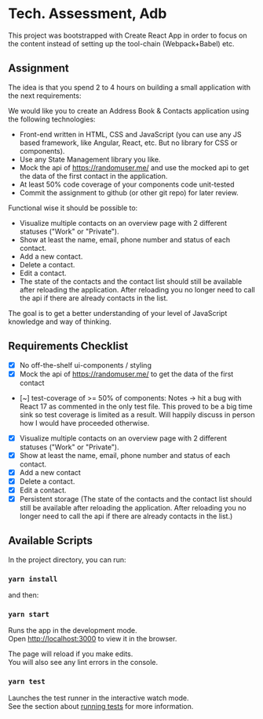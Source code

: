 # Tech. Assessment, Adb

This project was bootstrapped with Create React App in order to focus on the content instead of setting up the tool-chain (Webpack+Babel) etc.

## Assignment

The idea is that you spend 2 to 4 hours on building a small application with the next requirements:

We would like you to create an Address Book & Contacts application using the following technologies:

- Front-end written in HTML, CSS and JavaScript (you can use any JS based framework, like Angular, React, etc. But no library for CSS or components).
- Use any State Management library you like.
- Mock the api of https://randomuser.me/ and use the mocked api to get the data of the first contact in the application.
- At least 50% code coverage of your components code unit-tested
- Commit the assignment to github (or other git repo) for later review.

Functional wise it should be possible to:

- Visualize multiple contacts on an overview page with 2 different statuses ("Work" or "Private").
- Show at least the name, email, phone number and status of each contact.
- Add a new contact.
- Delete a contact.
- Edit a contact.
- The state of the contacts and the contact list should still be available after reloading the application. After reloading you no longer need to call the api if there are already contacts in the list.

The goal is to get a better understanding of your level of JavaScript knowledge and way of thinking.

## Requirements Checklist

- [x] No off-the-shelf ui-components / styling
- [x] Mock the api of https://randomuser.me/ to get the data of the first contact
- [~] test-coverage of >= 50% of components: Notes -> hit a bug with React 17 as commented in the only test file. This proved to be a big time sink so test coverage is limited as a result. Will happily discuss in person how I would have proceeded otherwise.
- [x] Visualize multiple contacts on an overview page with 2 different statuses ("Work" or "Private").
- [x] Show at least the name, email, phone number and status of each contact.
- [x] Add a new contact
- [x] Delete a contact.
- [x] Edit a contact.
- [x] Persistent storage (The state of the contacts and the contact list should still be available after reloading the application. After reloading you no longer need to call the api if there are already contacts in the list.)

## Available Scripts

In the project directory, you can run:

### `yarn install`

and then:

### `yarn start`

Runs the app in the development mode.\
Open [http://localhost:3000](http://localhost:3000) to view it in the browser.

The page will reload if you make edits.\
You will also see any lint errors in the console.

### `yarn test`

Launches the test runner in the interactive watch mode.\
See the section about [running tests](https://facebook.github.io/create-react-app/docs/running-tests) for more information.
